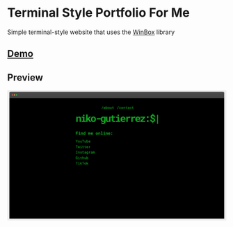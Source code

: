 # Terminal Style Portfolio For Me

Simple terminal-style website that uses the [WinBox](https://github.com/nextapps-de/winbox) library

## [Demo](https://nikogutierrez.ga)


## Preview
![Preview](./img/preview.png)
